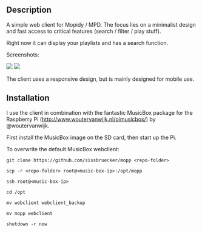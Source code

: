 Description
-----------

A simple web client for Mopidy / MPD. The focus lies on a minimalist design and fast access to critical features (search / filter / play stuff).

Right now it can display your playlists and has a search function.

Screenshots:

<img src="https://raw.github.com/sissbruecker/mopp/master/screenshots/playlists.png">

<img src="https://raw.github.com/sissbruecker/mopp/master/screenshots/search.png">

The client uses a responsive design, but is mainly designed for mobile use.

Installation
------------

I use the client in combination with the fantastic MusicBox package for the Raspberry Pi (http://www.woutervanwijk.nl/pimusicbox/) by @woutervanwijk.

First install the MusicBox image on the SD card, then start up the Pi.

To overwrite the default MusicBox webclient:

    git clone https://github.com/sissbruecker/mopp <repo-folder>

    scp -r <repo-folder> root@<music-box-ip>:/opt/mopp

    ssh root@<music-box-ip>

    cd /opt

    mv webclient webclient_backup

    mv mopp webclient

    shutdown -r now